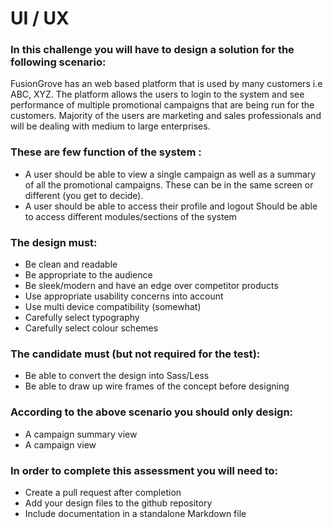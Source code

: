# UI / UX

### In this challenge you will have to design a solution for the following scenario:

FusionGrove has an web based platform that is used by many customers i.e ABC, XYZ. The platform allows the users to login to the system and see performance of multiple promotional campaigns that are being run for the customers. Majority of the users are marketing and sales professionals and will be dealing with medium to large enterprises.

### These are few function of the system :
- A user should be able to view a single campaign as well as a summary of all the promotional campaigns. These can be in the same screen or different (you get to decide). 
- A user should be able to access their profile and logout
Should be able to access different modules/sections of the system

### The design must:
- Be clean and readable
- Be appropriate to the audience
- Be sleek/modern and have an edge over competitor products 
- Use appropriate usability concerns into account
- Use multi device compatibility (somewhat)
- Carefully select typography
- Carefully select colour schemes

### The candidate must (but not required for the test):
- Be able to convert the design into Sass/Less
- Be able to draw up wire frames of the concept before designing

### According to the above scenario you should only design:
- A campaign summary view
- A campaign view

### In order to complete this assessment you will need to: 
- Create a pull request after completion
- Add your design files to the github repository
- Include documentation in a standalone Markdown file 

